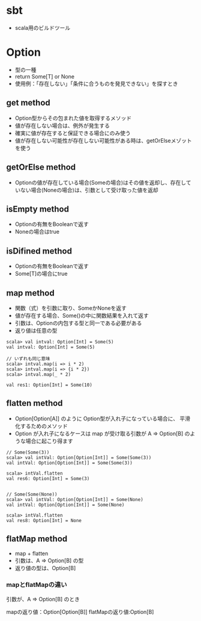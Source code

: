 # sbt 
- scala用のビルドツール


# Option

- 型の一種
- return Some[T] or None
- 使用例：「存在しない」「条件に合うものを発見できない」を探すとき


## get method

- Option型からその包まれた値を取得するメソッド
- 値が存在しない場合は、例外が発生する
- 確実に値が存在すると保証できる場合にのみ使う
- 値が存在しない可能性が存在しない可能性がある時は、getOrElseメゾットを使う


## getOrElse method
- Optionの値が存在している場合(Someの場合)はその値を返却し、存在していない場合(Noneの場合)は、引数として受け取った値を返却


## isEmpty method
- Optionの有無をBooleanで返す
- Noneの場合はtrue


## isDifined method
- Optionの有無をBooleanで返す 
- Some[T]の場合にtrue


## map method
- 関数（式）を引数に取り、SomeかNoneを返す
- 値が存在する場合、Some()の中に関数結果を入れて返す
- 引数は、Optionの内包する型と同一である必要がある
- 返り値は任意の型


```
scala> val intval: Option[Int] = Some(5)
val intval: Option[Int] = Some(5)

// いずれも同じ意味
scala> intval.map(i => i * 2)
scala> intval.map(i => {i * 2})
scala> intval.map(_ * 2)

val res1: Option[Int] = Some(10)
```


## flatten method
- Option[Option[A]] のように Option型が入れ子になっている場合に、 平滑化するためのメソッド
- Option が入れ子になるケースは map が受け取る引数が A => Option[B] のような場合に起こり得ます

```
// Some(Some(3))
scala> val intVal: Option[Option[Int]] = Some(Some(3))
val intVal: Option[Option[Int]] = Some(Some(3))

scala> intVal.flatten
val res6: Option[Int] = Some(3)


// Some(Some(None))
scala> val intVal: Option[Option[Int]] = Some(None)
val intVal: Option[Option[Int]] = Some(None)

scala> intVal.flatten
val res8: Option[Int] = None
```

## flatMap method
-  map + flatten 
-  引数は、A => Option[B] の型
-  返り値の型は、Option[B] 


### mapとflatMapの違い
引数が、A => Option[B] のとき

mapの返り値：Option[Option[B]] 
flatMapの返り値:Option[B] 




